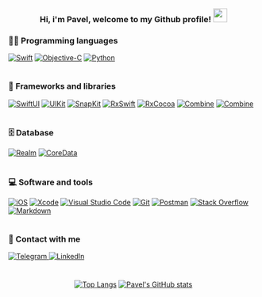 <h3 align="center">
  Hi, i'm Pavel, welcome to my Github profile!
  <img src="https://media.giphy.com/media/hvRJCLFzcasrR4ia7z/giphy.gif" width="28">
</h3>
 
### 👨‍💻 Programming languages

<p>
  <a href="#"><img alt="Swift" src="https://img.shields.io/badge/-Swift-FFFFFF?logo=Swift&logoColor=orange"></a>
  <a href="#"><img alt="Objective-C" src="https://img.shields.io/badge/-ObjectiveC-FFFFFF?logo=Apple&logoColor=black"></a>
  <a href="#"><img alt="Python" src="https://img.shields.io/badge/Python-14354C.svg?logo=python&logoColor=white"></a>
</p>

#

### 🧰 Frameworks and libraries
<p>
  <a href="#"><img alt="SwiftUI" src="https://img.shields.io/badge/-SwiftUI-FFFFFF?logo=Swift&logoColor=blue"></a>
  <a href="#"><img alt="UIKit" src="https://img.shields.io/badge/-UIKit-FFFFFF?logo=Apple&logoColor=black"></a>
  <a href="#"><img alt="SnapKit" src="https://img.shields.io/badge/-SnapKit-0078d7?logo=ObjectiveC&logoColor=orange"></a>
  <a href="#"><img alt="RxSwift" src="https://img.shields.io/badge/-RxSwift-FFFFFF?logo=ReactiveX&logoColor=purple"></a>
  <a href="#"><img alt="RxCocoa" src="https://img.shields.io/badge/-RxCocoa-FFFFFF?logo=ReactiveX&logoColor=purple"></a>
  <a href="#"><img alt="Combine" src="https://img.shields.io/badge/-Combine-FFFFFF?logo=Apple&logoColor=black"></a>
  <a href="#"><img alt="Combine" src="https://img.shields.io/badge/-Redux-764ABC?logo=Redux&logoColor=black"></a>
</p>

#

### 🗄️ Database
<p>
  <a href="#"><img alt="Realm" src ="https://img.shields.io/badge/Realm-4ea94b.svg?logo=Realm&logoColor=white"></a>
  <a href="#"><img alt="CoreData" src="https://img.shields.io/badge/-CoreData-FFFFFF?logo=Apple&logoColor=black"></a>
</p>

#

### 💻 Software and tools
<p>
  <a href="#"><img alt="iOS" src="https://img.shields.io/badge/-iOS-FFFFFF?logo=iOS&logoColor=black"></a>
  <a href="#"><img alt="Xcode" src="https://img.shields.io/badge/-Xcode-FFFFFF?logo=Xcode&logoColor=blue"></a>
  <a href="#"><img alt="Visual Studio Code" src="https://img.shields.io/badge/Visual%20Studio%20Code-0078d7.svg?logo=visual-studio-code&logoColor=white"></a>
  <a href="#"><img alt="Git" src="https://img.shields.io/badge/Git-F05033.svg?logo=git&logoColor=white"></a>
  <a href="#"><img alt="Postman" src="https://img.shields.io/badge/Postman-FF6C37?logo=postman&logoColor=white"></a>
  <a href="#"><img alt="Stack Overflow" src="https://img.shields.io/badge/-Stack%20Overflow-FE7A16?logo=stack-overflow&logoColor=white"></a>
  <a href="#"><img alt="Markdown" src="https://img.shields.io/badge/Markdown-000000.svg?logo=markdown&logoColor=white"></a>
</p>

#

### 📨 Contact with me
<p>
  <a href="https://t.me/gre4ixin"><img alt="Telegram" src="https://img.shields.io/badge/-Telegram-FFFFFF?logo=Telegram&logoColor=white"</a>
  <a href="https://www.linkedin.com/in/pavel-grechikhin"><img alt="LinkedIn" src="https://img.shields.io/badge/-LinkedIn-FFFFFF?logo=LinkedIn&logoColor=blue"</a>
</p>
    
#

<div align="center">
  
  [![Top Langs](https://github-readme-stats.vercel.app/api/top-langs/?username=gre4ixin&theme=github_dark&layout=compact)](https://github.com/gre4ixin/github-readme-stats)
  [![Pavel's GitHub stats](https://github-readme-stats.vercel.app/api?username=gre4ixin&show_icons=true&theme=github_dark)](https://github.com/gre4ixin/github-readme-stats)
  
</div>
